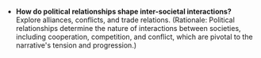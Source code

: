
- **How do political relationships shape inter-societal interactions?** Explore alliances, conflicts, and trade relations. (Rationale: Political relationships determine the nature of interactions between societies, including cooperation, competition, and conflict, which are pivotal to the narrative's tension and progression.)
